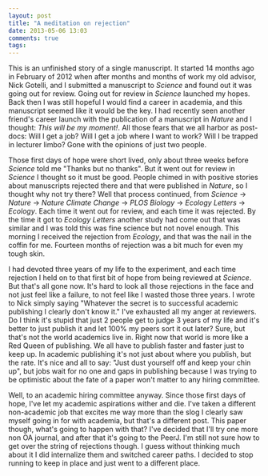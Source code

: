 ```yaml
---
layout: post
title: "A meditation on rejection"
date: 2013-05-06 13:03
comments: true
tags:
---
```

This is an unfinished story of a single manuscript.  It started 14 months ago in February of 2012 when after months and months of work my old advisor, Nick Gotelli, and I submitted a manuscript to *Science* and found out it was going out for review.  Going out for review in *Science* launched my hopes. Back then I was still hopeful I would find a career in academia, and this manuscript seemed like it would be the key.  <!-- more --> I had recently seen another friend's career launch with the publication of a manuscript in *Nature* and I thought: *This will be my moment!*.  All those fears that we all harbor as post-docs: Will I get a job? Will I get a job where I want to work?  Will I be trapped in lecturer limbo? Gone with the opinions of just two people.


Those first days of hope were short lived, only about three weeks before *Science* told me "Thanks but no thanks".  But it went out for review in *Science* I thought so it must be good.  People chimed in with positive stories about manuscripts rejected there and that were published in *Nature*, so I thought why not try there?  Well that process continued, from *Science* -> *Nature* -> *Nature Climate Change* -> *PLOS Biology* -> *Ecology Letters* -> *Ecology*. Each time it went out for review, and each time it was rejected.  By the time it got to *Ecology Letters* another study had come out that was similar and I was told this was fine science but not novel enough.  This morning I received the rejection from *Ecology*, and that was the nail in the coffin for me.  Fourteen months of rejection was a bit much for even my tough skin.

I had devoted three years of my life to the experiment, and each time rejection I held on to that first bit of hope from being reviewed at *Science*.  But that's all gone now. It's hard to look all those rejections in the face and not just feel like a failure, to not feel like I wasted those three years. I wrote to Nick simply saying "Whatever the secret is to successful academic publishing I clearly don't know it."  I've exhausted all my anger at reviewers.  Do I think it's stupid that just 2 people get to judge 3 years of my life and it's better to just publish it and let 100% my peers sort it out later?  Sure, but that's not the world academics live in.  Right now that world is more like a Red Queen of publishing.  We all have to publish faster and faster just to keep up.  In academic publishing it's not just about where you publish, but the rate.  It's nice and all to say: "Just dust yourself off and keep your chin up", but jobs wait for no one and gaps in publishing because I was trying to be optimistic about the fate of a paper won't matter to any hiring committee.

Well, to an academic hiring committee anyway.  Since those first days of hope, I've let my academic aspirations wither and die. I've taken a different non-academic job that excites me way more than the slog I clearly saw myself going in for with academia, but that's a different post.  This paper though, what's going to happen with that? I've decided that I'll try one more non OA journal, and after that it's going to the PeerJ.  I'm still not sure how to get over the string of rejections though.  I guess without thinking much about it I did internalize them and switched career paths.  I  decided to stop running to keep in place and just went to a different place.
